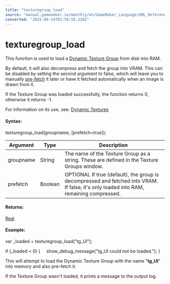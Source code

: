 ```yaml
---
title: "texturegroup_load"
source: "manual.gamemaker.io/monthly/en/GameMaker_Language/GML_Reference/Drawing/Textures/texturegroup_load.htm"
converted: "2025-09-14T03:59:55.226Z"
---
```


# texturegroup\_load

This function is used to load a [Dynamic Texture Group](../../../../Settings/Texture_Information/Dynamic_Textures.md) from disk into RAM.

By default, it will also decompress and fetch the group into VRAM. This can be disabled by setting the second argument to false, which will leave you to manually [pre-fetch](texture_prefetch.md) it later or have it fetched automatically when an image is drawn from it.

If the Texture Group was loaded successfully, the function returns 0, otherwise it returns -1.

For information on its use, see: [Dynamic Textures](../../../../Settings/Texture_Information/Dynamic_Textures.md)

#### Syntax:

texturegroup\_load(groupname, \[prefetch=true\]);

| Argument | Type | Description |
| --- | --- | --- |
| groupname | String | The name of the Texture Group as a string. These are defined in the Texture Groups window. |
| prefetch | Boolean | OPTIONAL If true (default), the group is decompressed and fetched into VRAM. If false, it's only loaded into RAM, remaining compressed. |

#### Returns:

[Real](../../../GML_Overview/Data_Types.md)

#### Example:

var \_loaded = texturegroup\_load("tg\_UI");

if (\_loaded < 0)
{
    show\_debug\_message("tg\_UI could not be loaded.");
}

This will attempt to load the Dynamic Texture Group with the name "**tg\_UI**" into memory and also pre-fetch it.

If the Texture Group wasn't loaded, it prints a message to the output log.